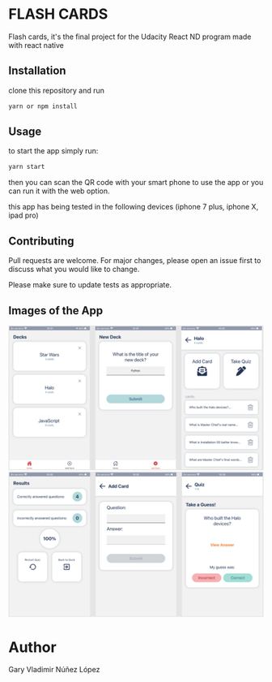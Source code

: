 # FLASH CARDS

Flash cards, it's the final project for the Udacity React ND program made with react native

## Installation

clone this repository and run

```bash
yarn or npm install
```

## Usage

to start the app simply run:

```bash
yarn start
```

then you can scan the QR code with your smart phone to use the app or you can run it with the web option.

this app has being tested in the following devices (iphone 7 plus, iphone X, ipad pro)

## Contributing

Pull requests are welcome. For major changes, please open an issue first to discuss what you would like to change.

Please make sure to update tests as appropriate.

## Images of the App

![one](./result_images/one.png)
![two](./result_images/two.png)

# Author

Gary Vladimir Núñez López
